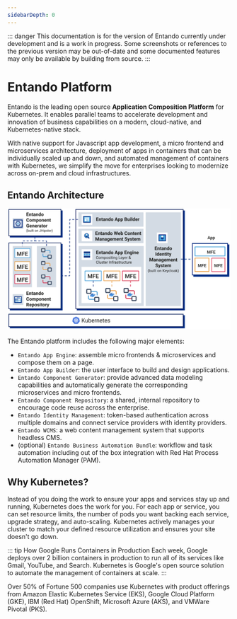 ```yaml
---
sidebarDepth: 0
---
```


::: danger
This documentation is for the version of Entando currently under development and is a work in progress. 
Some screenshots or references to the previous version may be out-of-date and some documented features may 
only be available by building from source.
:::

# Entando Platform

Entando is the leading open source **Application Composition Platform** for Kubernetes. It enables parallel teams to accelerate development and innovation of business capabilities on a modern, cloud-native, and Kubernetes-native stack.

With native support for Javascript app development, a micro frontend and microservices architecture, deployment of apps in containers that can be individually scaled up and down, and automated management of containers with Kubernetes, we simplify the move for enterprises looking to modernize across on-prem and cloud infrastructures.

## Entando Architecture

![entando-architecture](./entando-architecture.png)

The Entando platform includes the following major elements:

- `Entando App Engine`: assemble micro frontends & microservices and compose them on a page.
- `Entando App Builder`: the user interface to build and design applications.
- `Entando Component Generator`: provide advanced data modeling capabilities and automatically generate the corresponding microservices and micro frontends.
- `Entando Component Repository`: a shared, internal repository to encourage code reuse across the enterprise.
- `Entando Identity Management`: token-based authentication across multiple domains and connect service providers with identity providers.
- `Entando WCMS`: a web content management system that supports headless CMS. 
- (optional) `Entando Business Automation Bundle`: workflow and task automation including out of the box integration with Red Hat Process Automation Manager (PAM).

## Why Kubernetes?

Instead of you doing the work to ensure your apps and services stay up and running, Kubernetes does the work for you. For each app or service, you can set resource limits, the number of pods you want backing each service, upgrade strategy, and auto-scaling. Kubernetes actively manages your cluster to match your defined resource utilization and ensures your site doesn't go down.

::: tip How Google Runs Containers in Production
Each week, Google deploys over 2 billion containers in production to run all of its services like Gmail, YouTube, and Search. Kubernetes is Google's open source solution to automate the management of containers at scale.
:::

Over 50% of Fortune 500 companies use Kubernetes with product offerings from Amazon Elastic Kubernetes Service (EKS), Google Cloud Platform (GKE), IBM (Red Hat) OpenShift, Microsoft Azure (AKS), and VMWare Pivotal (PKS).

